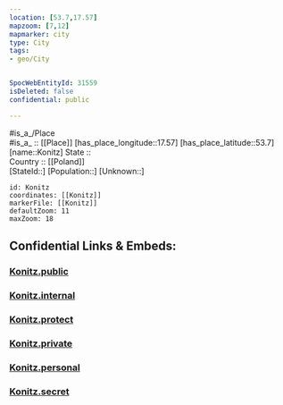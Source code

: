 ```yaml
---
location: [53.7,17.57] 
mapzoom: [7,12] 
mapmarker: city 
type: City
tags:
- geo/City


SpocWebEntityId: 31559
isDeleted: false
confidential: public

---
```

#is_a_/Place  
#is_a_ :: [[Place]] 
[has_place_longitude::17.57] 
[has_place_latitude::53.7] 
[name::Konitz] 
State ::  
Country :: [[Poland]]  
[StateId::] 
[Population::] 
[Unknown::] 


```leaflet
id: Konitz
coordinates: [[Konitz]] 
markerFile: [[Konitz]] 
defaultZoom: 11 
maxZoom: 18
```


## Confidential Links & Embeds: 

### [Konitz.public](/_public/\Earth\Continent\Europe\Europe~East\Poland\Provinces~Poland\Pomeranian\CityKonitz.public.md) 

### [Konitz.internal](/_internal/\Earth\Continent\Europe\Europe~East\Poland\Provinces~Poland\Pomeranian\CityKonitz.internal.md) 

### [Konitz.protect](/_protect/\Earth\Continent\Europe\Europe~East\Poland\Provinces~Poland\Pomeranian\CityKonitz.protect.md) 

### [Konitz.private](/_private/\Earth\Continent\Europe\Europe~East\Poland\Provinces~Poland\Pomeranian\CityKonitz.private.md) 

### [Konitz.personal](/_personal/\Earth\Continent\Europe\Europe~East\Poland\Provinces~Poland\Pomeranian\CityKonitz.personal.md) 

### [Konitz.secret](/_secret/\Earth\Continent\Europe\Europe~East\Poland\Provinces~Poland\Pomeranian\CityKonitz.secret.md)

